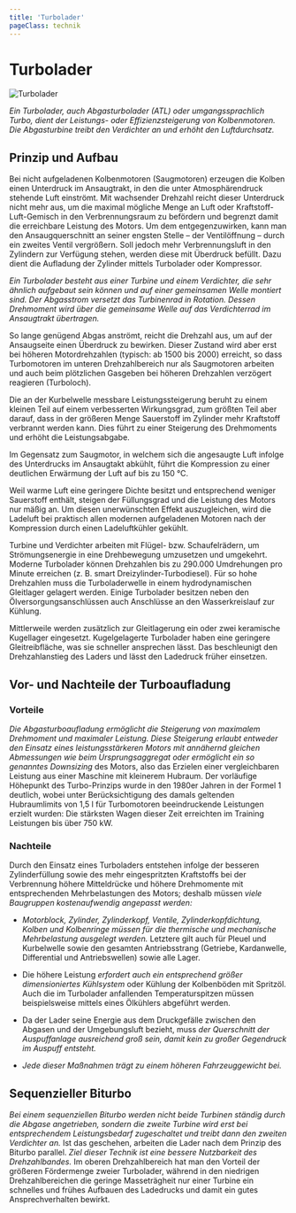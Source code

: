 ```yaml
---
title: 'Turbolader'
pageClass: technik
---
```


<infoBox>

# Turbolader

![Turbolader](/img/media/turbolader.jpg "Turbolader")

*Ein Turbolader, auch Abgasturbolader (ATL) oder umgangssprachlich Turbo, dient der Leistungs- oder Effizienzsteigerung von Kolbenmotoren. Die Abgasturbine treibt den Verdichter an und erhöht den Luftdurchsatz.*

</infoBox>

<newSection title="Prinzip und Aufbau">

## Prinzip und Aufbau

Bei nicht aufgeladenen Kolbenmotoren (Saugmotoren) erzeugen die Kolben einen Unterdruck im Ansaugtrakt, in den die unter Atmosphärendruck stehende Luft einströmt. Mit wachsender Drehzahl reicht dieser Unterdruck nicht mehr aus, um die maximal mögliche Menge an Luft oder Kraftstoff-Luft-Gemisch in den Verbrennungsraum zu befördern und begrenzt damit die erreichbare Leistung des Motors. Um dem entgegenzuwirken, kann man den Ansaugquerschnitt an seiner engsten Stelle – der Ventilöffnung – durch ein zweites Ventil vergrößern. Soll jedoch mehr Verbrennungsluft in den Zylindern zur Verfügung stehen, werden diese mit Überdruck befüllt. Dazu dient die Aufladung der Zylinder mittels Turbolader oder Kompressor.

*Ein Turbolader besteht aus einer Turbine und einem Verdichter, die sehr ähnlich aufgebaut sein können und auf einer gemeinsamen Welle montiert sind. Der Abgasstrom versetzt das Turbinenrad in Rotation. Dessen Drehmoment wird über die gemeinsame Welle auf das Verdichterrad im Ansaugtrakt übertragen.*

So lange genügend Abgas anströmt, reicht die Drehzahl aus, um auf der Ansaugseite einen Überdruck zu bewirken. Dieser Zustand wird aber erst bei höheren Motordrehzahlen (typisch: ab 1500 bis 2000) erreicht, so dass Turbomotoren im unteren Drehzahlbereich nur als Saugmotoren arbeiten und auch beim plötzlichen Gasgeben bei höheren Drehzahlen verzögert reagieren (Turboloch).

Die an der Kurbelwelle messbare Leistungssteigerung beruht zu einem kleinen Teil auf einem verbesserten Wirkungsgrad, zum größten Teil aber darauf, dass in der größeren Menge Sauerstoff im Zylinder mehr Kraftstoff verbrannt werden kann. Dies führt zu einer Steigerung  des Drehmoments und erhöht die Leistungsabgabe.

Im Gegensatz zum Saugmotor, in welchem sich die angesaugte Luft infolge des Unterdrucks im Ansaugtakt abkühlt, führt die Kompression zu einer deutlichen Erwärmung der Luft auf bis zu 150 °C.

Weil warme Luft eine geringere Dichte besitzt und entsprechend weniger Sauerstoff enthält, steigen der Füllungsgrad und die Leistung des Motors nur mäßig an. Um diesen unerwünschten Effekt auszugleichen, wird die Ladeluft bei praktisch allen modernen aufgeladenen Motoren nach der Kompression durch einen Ladeluftkühler gekühlt. 

Turbine und Verdichter arbeiten mit Flügel- bzw. Schaufelrädern, um Strömungsenergie in eine Drehbewegung umzusetzen und umgekehrt. Moderne Turbolader können Drehzahlen bis zu 290.000 Umdrehungen pro Minute erreichen (z. B. smart Dreizylinder-Turbodiesel). Für so hohe Drehzahlen muss die Turboladerwelle in einem hydrodynamischen Gleitlager gelagert werden. Einige Turbolader besitzen neben den Ölversorgungsanschlüssen auch Anschlüsse an den Wasserkreislauf zur Kühlung.

Mittlerweile werden zusätzlich zur Gleitlagerung ein oder zwei keramische Kugellager eingesetzt. Kugelgelagerte Turbolader haben eine geringere Gleitreibfläche, was sie schneller ansprechen lässt. Das beschleunigt den Drehzahlanstieg des Laders und lässt den Ladedruck früher einsetzen.

<YouTube videoid="KMqv1G7Kt_I" start="8" desc="Funktionsweise"/>

</newSection>

<newSection title="Vor- und Nachteile">

## Vor- und Nachteile der Turboaufladung

### Vorteile

*Die Abgasturboaufladung ermöglicht die Steigerung von maximalem Drehmoment und maximaler Leistung. Diese Steigerung erlaubt entweder den Einsatz eines leistungsstärkeren Motors mit annähernd gleichen Abmessungen wie beim Ursprungsaggregat oder ermöglicht ein so genanntes Downsizing* des Motors, also das Erzielen einer vergleichbaren Leistung aus einer Maschine mit kleinerem Hubraum. Der vorläufige Höhepunkt des Turbo-Prinzips wurde in den 1980er Jahren in der Formel 1 deutlich, wobei unter Berücksichtigung des damals geltenden Hubraumlimits von 1,5 l für Turbomotoren beeindruckende Leistungen erzielt wurden: Die stärksten Wagen dieser Zeit erreichten im Training Leistungen bis über 750 kW.

### Nachteile

Durch den Einsatz eines Turboladers entstehen infolge der besseren Zylinderfüllung sowie des mehr eingespritzten Kraftstoffs bei der Verbrennung höhere Mitteldrücke und höhere Drehmomente mit entsprechenden Mehrbelastungen des Motors; deshalb müssen *viele Baugruppen kostenaufwendig angepasst werden:*

- *Motorblock, Zylinder, Zylinderkopf, Ventile, Zylinderkopfdichtung, Kolben und Kolbenringe müssen für die thermische und mechanische Mehrbelastung ausgelegt werden.* Letztere gilt auch für Pleuel und Kurbelwelle sowie den gesamten Antriebsstrang (Getriebe, Kardanwelle, Differential und Antriebswellen) sowie alle Lager.

- Die höhere Leistung *erfordert auch ein entsprechend größer dimensioniertes Kühlsystem* oder Kühlung der Kolbenböden mit Spritzöl. Auch die im Turbolader anfallenden Temperaturspitzen müssen beispielsweise mittels eines Ölkühlers abgeführt werden.

- Da der Lader seine Energie aus dem Druckgefälle zwischen den Abgasen und der Umgebungsluft bezieht, muss *der Querschnitt der Auspuffanlage ausreichend groß sein, damit kein zu großer Gegendruck im Auspuff entsteht.* 

- *Jede dieser Maßnahmen trägt zu einem höheren Fahrzeuggewicht bei.*

</newSection>

<infoBox>

## Sequenzieller Biturbo

*Bei einem sequenziellen Biturbo werden nicht beide Turbinen ständig durch die Abgase angetrieben, sondern die zweite Turbine wird erst bei entsprechendem Leistungsbedarf zugeschaltet und treibt dann den zweiten Verdichter an.* Ist das geschehen, arbeiten die Lader nach dem Prinzip des Biturbo parallel. *Ziel dieser Technik ist eine bessere Nutzbarkeit des Drehzahlbandes.* Im oberen Drehzahlbereich hat man den Vorteil der größeren Fördermenge zweier Turbolader, während in den niedrigen Drehzahlbereichen die geringe Masseträgheit nur einer Turbine ein schnelles und frühes Aufbauen des Ladedrucks und damit ein gutes Ansprechverhalten bewirkt.

</infoBox>

